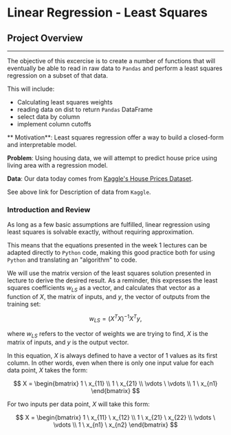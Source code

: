 # Linear Regression - Least Squares  


## Project Overview
----------

The objective of this excercise is to create a number of functions that will eventually be able to read in raw data to `Pandas` and perform a least squares regression on a subset of that data.  

This will include:  
- Calculating least squares weights
- reading data on dist to return `Pandas` DataFrame  
- select data by column  
- implement column cutoffs  

** Motivation**: Least squares regression offer a way to build a closed-form and interpretable model.  

**Problem**: Using housing data, we will attempt to predict house price using living area with a regression model.  

**Data**: Our data today comes from [Kaggle's House Prices Dataset](https://www.kaggle.com/c/house-prices-advanced-regression-techniques/data).  

See above link for Description of data from `Kaggle`.  


### Introduction and Review

As long as a few basic assumptions are fulfilled, linear regression using least squares is solvable exactly, without requiring approximation. 

This means that the equations presented in the week 1 lectures can be adapted directly to `Python` code, making this good practice both for using `Python` and translating an "algorithm" to code.

We will use the matrix version of the least squares solution presented in lecture to derive the desired result. As a reminder, this expresses the least squares coefficients $w_{LS}$ as a vector, and calculates that vector as a function of $X$, the matrix of inputs, and $y$, the vector of outputs from the training set:

$$w_{LS} = (X^T X)^{−1}X^T y,$$

where $w_{LS}$ refers to the vector of weights we are trying to find, $X$ is the matrix of inputs, and $y$ is the output vector. 

In this equation, $X$ is always defined to have a vector of $1$ values as its first column. In other words, even when there is only one input value for each data point, $X$ takes the form:

$$
X = \begin{bmatrix}
1 \  x_{11}  \\
1 \  x_{21}  \\
\vdots \ \vdots \\
1 \ x_{n1}
\end{bmatrix} 
$$

For two inputs per data point, $X$ will take this form:
 
$$
X = \begin{bmatrix}
1 \  x_{11} \  x_{12} \\
1 \  x_{21} \  x_{22} \\
\vdots \ \vdots \\
1 \ x_{n1} \  x_{n2}
\end{bmatrix} 
$$